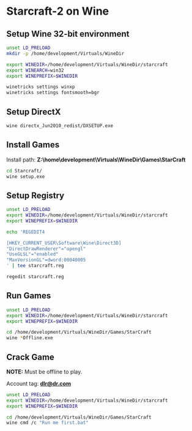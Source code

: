 # Starcraft-2 on Wine

## Setup Wine 32-bit environment

```sh
unset LD_PRELOAD
mkdir -p /home/development/Virtuals/WineDir

export WINEDIR=/home/development/Virtuals/WineDir/starcraft
export WINEARCH=win32
export WINEPREFIX=$WINEDIR
```

```sh
winetricks settings winxp
winetricks settings fontsmooth=bgr
```

## Setup DirectX

```sh
wine directx_Jun2010_redist/DXSETUP.exe
```

## Install Games

Install path: **Z:\home\development\Virtuals\WineDir\Games\StarCraft**

```sh
cd Starcraft/
wine setup.exe
```

## Setup Registry

```sh
unset LD_PRELOAD
export WINEDIR=/home/development/Virtuals/WineDir/starcraft
export WINEPREFIX=$WINEDIR

echo 'REGEDIT4

[HKEY_CURRENT_USER\Software\Wine\Direct3D]
"DirectDrawRenderer"="opengl"
"UseGLSL"="enabled"
"MaxVersionGL"=dword:00040005
' | tee starcraft.reg

regedit starcraft.reg
```

## Run Games

```sh
unset LD_PRELOAD
export WINEDIR=/home/development/Virtuals/WineDir/starcraft
export WINEPREFIX=$WINEDIR

cd /home/development/Virtuals/WineDir/Games/StarCraft
wine *Offline.exe
```

## Crack Game

**NOTE:** Must be offline to play.

Account tag: **dlr@dr.com**

```sh
unset LD_PRELOAD
export WINEDIR=/home/development/Virtuals/WineDir/starcraft
export WINEPREFIX=$WINEDIR

cd /home/development/Virtuals/WineDir/Games/StarCraft
wine cmd /c "Run me first.bat"
```

